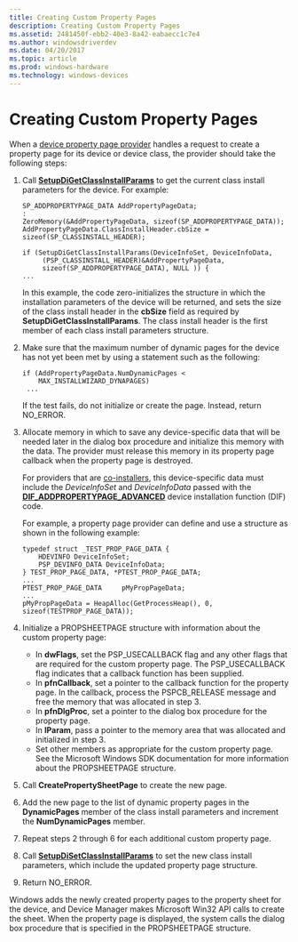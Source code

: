 ```yaml
---
title: Creating Custom Property Pages
description: Creating Custom Property Pages
ms.assetid: 2481450f-ebb2-40e3-8a42-eabaecc1c7e4
ms.author: windowsdriverdev
ms.date: 04/20/2017
ms.topic: article
ms.prod: windows-hardware
ms.technology: windows-devices
---
```


# Creating Custom Property Pages


When a [device property page provider](types-of-device-property-page-providers.md) handles a request to create a property page for its device or device class, the provider should take the following steps:

1.  Call [**SetupDiGetClassInstallParams**](https://msdn.microsoft.com/library/windows/hardware/ff551083) to get the current class install parameters for the device. For example:

    ```
    SP_ADDPROPERTYPAGE_DATA AddPropertyPageData;
    :
    ZeroMemory(&AddPropertyPageData, sizeof(SP_ADDPROPERTYPAGE_DATA));
    AddPropertyPageData.ClassInstallHeader.cbSize = sizeof(SP_CLASSINSTALL_HEADER);

    if (SetupDiGetClassInstallParams(DeviceInfoSet, DeviceInfoData,
         (PSP_CLASSINSTALL_HEADER)&AddPropertyPageData,
         sizeof(SP_ADDPROPERTYPAGE_DATA), NULL )) {
    ...
    ```

    In this example, the code zero-initializes the structure in which the installation parameters of the device will be returned, and sets the size of the class install header in the **cbSize** field as required by **SetupDiGetClassInstallParams**. The class install header is the first member of each class install parameters structure.

2.  Make sure that the maximum number of dynamic pages for the device has not yet been met by using a statement such as the following:

    ```
    if (AddPropertyPageData.NumDynamicPages < 
        MAX_INSTALLWIZARD_DYNAPAGES)
     ...
    ```

    If the test fails, do not initialize or create the page. Instead, return NO\_ERROR.

3.  Allocate memory in which to save any device-specific data that will be needed later in the dialog box procedure and initialize this memory with the data. The provider must release this memory in its property page callback when the property page is destroyed.

    For providers that are [co-installers](writing-a-co-installer.md), this device-specific data must include the *DeviceInfoSet* and *DeviceInfoData* passed with the [**DIF\_ADDPROPERTYPAGE\_ADVANCED**](https://msdn.microsoft.com/library/windows/hardware/ff543656) device installation function (DIF) code.

    For example, a property page provider can define and use a structure as shown in the following example:

    ```
    typedef struct _TEST_PROP_PAGE_DATA {
        HDEVINFO DeviceInfoSet;
        PSP_DEVINFO_DATA DeviceInfoData;
    } TEST_PROP_PAGE_DATA, *PTEST_PROP_PAGE_DATA;
    ...
    PTEST_PROP_PAGE_DATA     pMyPropPageData;
    ...
    pMyPropPageData = HeapAlloc(GetProcessHeap(), 0, sizeof(TESTPROP_PAGE_DATA));
    ```

4.  Initialize a PROPSHEETPAGE structure with information about the custom property page:

    -   In **dwFlags**, set the PSP\_USECALLBACK flag and any other flags that are required for the custom property page. The PSP\_USECALLBACK flag indicates that a callback function has been supplied.
    -   In **pfnCallback**, set a pointer to the callback function for the property page. In the callback, process the PSPCB\_RELEASE message and free the memory that was allocated in step 3.
    -   In **pfnDlgProc**, set a pointer to the dialog box procedure for the property page.
    -   In **lParam**, pass a pointer to the memory area that was allocated and initialized in step 3.
    -   Set other members as appropriate for the custom property page. See the Microsoft Windows SDK documentation for more information about the PROPSHEETPAGE structure.

5.  Call **CreatePropertySheetPage** to create the new page.

6.  Add the new page to the list of dynamic property pages in the **DynamicPages** member of the class install parameters and increment the **NumDynamicPages** member.

7.  Repeat steps 2 through 6 for each additional custom property page.

8.  Call [**SetupDiSetClassInstallParams**](https://msdn.microsoft.com/library/windows/hardware/ff552122) to set the new class install parameters, which include the updated property page structure.

9.  Return NO\_ERROR.

Windows adds the newly created property pages to the property sheet for the device, and Device Manager makes Microsoft Win32 API calls to create the sheet. When the property page is displayed, the system calls the dialog box procedure that is specified in the PROPSHEETPAGE structure.

 

 





